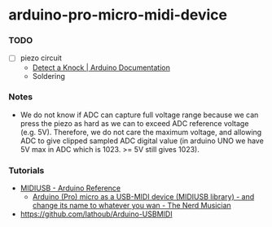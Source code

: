 arduino-pro-micro-midi-device
=============================
### TODO
- [ ] piezo circuit
  - [Detect a Knock | Arduino Documentation](https://docs.arduino.cc/built-in-examples/sensors/Knock/#circuit)
  - Soldering
### Notes
- We do not know if ADC can capture full voltage range because we can press the piezo as hard as we can to exceed ADC reference voltage (e.g. 5V). Therefore, we do not care the maximum voltage, and allowing ADC to give clipped sampled ADC digital value (in arduino UNO we have 5V max in ADC which is 1023. >= 5V still gives 1023).

### Tutorials
- [MIDIUSB - Arduino Reference](https://www.arduino.cc/reference/en/libraries/midiusb/)
  - [Arduino (Pro) micro as a USB-MIDI device (MIDIUSB library) - and change its name to whatever you wan - The Nerd Musician](https://www.musiconerd.com/arduino-pro-micro-as-a-usb-midi-device-midiusb-library-and-change-its-name-to-whatever-you-wan/)
- https://github.com/lathoub/Arduino-USBMIDI
